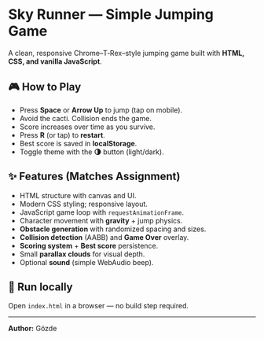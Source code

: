 # Sky Runner — Simple Jumping Game

A clean, responsive Chrome–T‑Rex–style jumping game built with **HTML, CSS, and vanilla JavaScript**.

## 🎮 How to Play
- Press **Space** or **Arrow Up** to jump (tap on mobile).
- Avoid the cacti. Collision ends the game.
- Score increases over time as you survive.
- Press **R** (or tap) to **restart**.
- Best score is saved in **localStorage**.
- Toggle theme with the **🌗** button (light/dark).

## ✨ Features (Matches Assignment)
- HTML structure with canvas and UI.
- Modern CSS styling; responsive layout.
- JavaScript game loop with `requestAnimationFrame`.
- Character movement with **gravity** + jump physics.
- **Obstacle generation** with randomized spacing and sizes.
- **Collision detection** (AABB) and **Game Over** overlay.
- **Scoring system** + **Best score** persistence.
- Small **parallax clouds** for visual depth.
- Optional **sound** (simple WebAudio beep).

## 🚀 Run locally
Open `index.html` in a browser — no build step required.

---

**Author:** Gözde

